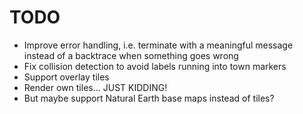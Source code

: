 # TODO

  - Improve error handling, i.e. terminate with a meaningful message instead
    of a backtrace when something goes wrong
  - Fix collision detection to avoid labels running into town markers
  - Support overlay tiles
  - Render own tiles... JUST KIDDING!
  - But maybe support Natural Earth base maps instead of tiles?